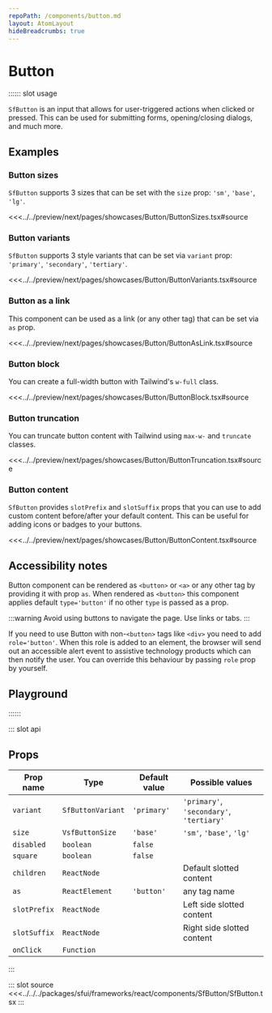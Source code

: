 ```yaml
---
repoPath: /components/button.md
layout: AtomLayout
hideBreadcrumbs: true
---
```


# Button

:::::: slot usage

`SfButton` is an input that allows for user-triggered actions when clicked or pressed. This can be used for submitting forms, opening/closing dialogs, and much more.

## Examples

### Button sizes

`SfButton`  supports 3 sizes that can be set with the `size` prop: `'sm'`, `'base'`, `'lg'`.

<Showcase showcase-name="Button/ButtonSizes" style="min-height:250px">

<<<../../preview/next/pages/showcases/Button/ButtonSizes.tsx#source
</Showcase>

### Button variants

`SfButton` supports 3 style variants that can be set via `variant` prop: `'primary'`, `'secondary'`, `'tertiary'`.

<Showcase showcase-name="Button/ButtonVariants" style="min-height:250px">

<<<../../preview/next/pages/showcases/Button/ButtonVariants.tsx#source
</Showcase>

### Button as a link

This component can be used as a link (or any other tag) that can be set via `as` prop.

<Showcase showcase-name="Button/ButtonAsLink" style="min-height:250px">

<<<../../preview/next/pages/showcases/Button/ButtonAsLink.tsx#source
</Showcase>

### Button block

You can create a full-width button with Tailwind's `w-full` class.

<Showcase showcase-name="Button/ButtonBlock">

<<<../../preview/next/pages/showcases/Button/ButtonBlock.tsx#source
</Showcase>

### Button truncation

You can truncate button content with Tailwind using `max-w-` and `truncate` classes.

<Showcase showcase-name="Button/ButtonTruncation">

<<<../../preview/next/pages/showcases/Button/ButtonTruncation.tsx#source
</Showcase>

### Button content

`SfButton` provides `slotPrefix` and `slotSuffix` props that you can use to add custom content before/after your default content. This can be useful for adding icons or badges to your buttons. 

<Showcase showcase-name="Button/ButtonContent" style="min-height:250px">

<<<../../preview/next/pages/showcases/Button/ButtonContent.tsx#source
</Showcase>

## Accessibility notes

Button component can be rendered as `<button>` or `<a>` or any other tag by providing it with prop `as`. When rendered as `<button>` this component applies default `type='button'` if no other `type` is passed as a prop.

:::warning
Avoid using buttons to navigate the page. Use links or tabs.
:::

If you need to use Button with non-`<button>` tags like `<div>` you need to add `role='button'`. When this role is added to an element, the browser will send out an accessible alert event to assistive technology products which can then notify the user. You can override this behaviour by passing `role` prop by yourself.


## Playground

<Generate />
::::::

::: slot api

## Props

| Prop name | Type                | Default value | Possible values                    |
| --------- | ------------------- | ------------- | ---------------------------------- |
| `variant`   | `SfButtonVariant`    | `'primary'`       | `'primary'`, `'secondary'`, `'tertiary'`       |
| `size`      | `VsfButtonSize`       | `'base'`          | `'sm'`, `'base'`, `'lg'`                       |
| `disabled`  | `boolean`             | `false`         |                                    |
| `square`    | `boolean`             | `false`         |                                    |
| `children`   | `ReactNode`          |               | Default slotted content            |
| `as`         | `ReactElement`       | `'button'`        | any tag name                       |
| `slotPrefix` | `ReactNode`          |               | Left side slotted content          |
| `slotSuffix` | `ReactNode`          |               | Right side slotted content         |
| `onClick`    | `Function`           |               |                                    |


:::

::: slot source
<SourceCode>
<<<../../../packages/sfui/frameworks/react/components/SfButton/SfButton.tsx
</SourceCode>
:::
